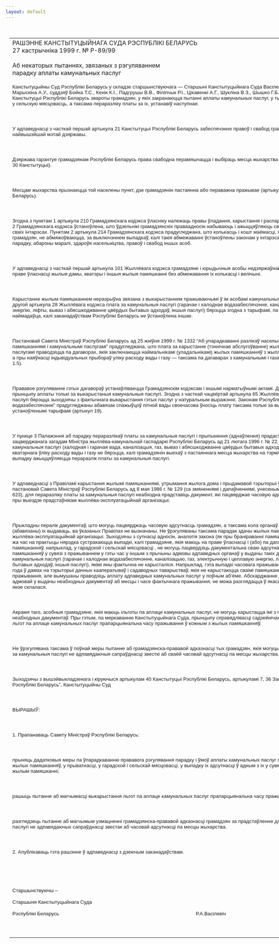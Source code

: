 ```yaml
---
layout: default
---
```


<div style="margin: 0px auto; width: 1000px;">

<div id="flag">

 

</div>

<div id="fixedWidth">

<div id="body">

<div id="columnSpanned">

<div id="content" style="margin: 10px">

<table>
<colgroup>
<col style="width: 100%" />
</colgroup>
<tbody>
<tr class="odd">
<td><div data-align="center" style="text-transform: uppercase;">
Рашэнне Канстытуцыйнага Суда Рэспублікі Беларусь
</div>
<div data-align="center">
27 кастрычніка 1999 г. № Р-89/99
</div>
<div data-align="left" style="width: 400px; margin-top: 20px; margin-bottom: 20px;">
Аб некаторых пытаннях, звязаных з рэгуляваннем парадку аплаты камунальных паслуг
</div>
<p><span style="font-size: 10pt; font-family: Arial"><span style="font-size: 10pt; font-family: Arial"> </span></span></p>
<p><span style="font-size: 10pt; font-family: Arial">Канстытуцыйны Суд Рэспублікі Беларусь у складзе старшынствуючага — Старшыні Канстытуцыйнага Суда Васілевіча Р.А., намесніка Старшыні — Марыскіна А.У., суддзяў Бойка Т.С., Кенік К.I., Падгрушы В.В., Філіпчык Р.I., Цікавенкі А.Г., Шукліна В.З., Шышко Г.Б., вывучыўшы на падставе артыкула 40 Канстытуцыі Рэспублікі Беларусь звароты грамадзян, у якіх закранаюцца пытанні аплаты камунальных паслуг, у тым ліку ў сувязі з выездам на пэўны час у сельскую мясцовасць, а таксама пераразліку платы за іх, устанавіў наступнае.</span></p>
<p><span style="font-size: 10pt; font-family: Arial"></span></p>
<p> </p>
<p><span style="font-size: 10pt; font-family: Arial">У адпаведнасці з часткай першай артыкула 21 Канстытуцыі Рэспублікі Беларусь забеспячэнне правоў і свабод грамадзян Рэспублікі Беларусь з’яўляецца найвышэйшай мэтай дзяржавы.</span></p>
<p><span style="font-size: 10pt; font-family: Arial"></span></p>
<p> </p>
<p><span style="font-size: 10pt; font-family: Arial">Дзяржава гарантуе грамадзянам Рэспублікі Беларусь права свабодна перамяшчацца і выбіраць месца жыхарства ў межах Рэспублікі Беларусь (артыкул 30 Канстытуцыі).</span></p>
<p><span style="font-size: 10pt; font-family: Arial"></span></p>
<p> </p>
<p><span style="font-size: 10pt; font-family: Arial">Месцам жыхарства прызнаецца той населены пункт, дзе грамадзянін пастаянна або пераважна пражывае (артыкул 19 Грамадзянскага кодэкса Рэспублікі Беларусь).</span></p>
<p><span style="font-size: 10pt; font-family: Arial"></span></p>
<p> </p>
<p><span style="font-size: 10pt; font-family: Arial">Згодна з пунктам 1 артыкула 210 Грамадзянскага кодэкса ўласніку належаць правы ўладання, карыстання і распараджэння сваёй маёмасцю. Артыкулам 2 Грамадзянскага кодэкса ўстаноўлена, што ўдзельнікі грамадзянскіх праваадносін набываюць і ажыццяўляюць свае грамадзянскія правы сваёй воляй і ў сваіх інтарэсах. Пунктам 2 артыкула 214 Грамадзянскага кодэкса прадугледжана, што колькасць і кошт маёмасці, якая знаходзіцца ва ўласнасці грамадзян, не абмяжоўваюцца, за выключэннем выпадкаў, калі такія абмежаванні ўстаноўлены законам у інтарэсах нацыянальнай бяспекі, грамадскага парадку, абароны маралі, здароўя насельніцтва, правоў і свабод іншых асоб.</span></p>
<p><span style="font-size: 10pt; font-family: Arial"></span></p>
<p> </p>
<p><span style="font-size: 10pt; font-family: Arial">У адпаведнасці з часткай першай артыкула 101 Жыллёвага кодэкса грамадзяне і юрыдычныя асобы недзяржаўнай формы ўласнасці могуць мець на праве ўласнасці жылыя дамы, кватэры і іншыя жылыя памяшканні без абмежавання іх колькасці і велічыні.</span></p>
<p><span style="font-size: 10pt; font-family: Arial"></span></p>
<p> </p>
<p><span style="font-size: 10pt; font-family: Arial">Карыстанне жылым памяшканнем неразрыўна звязана з выкарыстаннем пражываючымі ў ім асобамі камунальных паслуг. У адпаведнасці з часткай другой артыкула 28 Жыллёвага кодэкса плата за камунальныя паслугі (гарачае і халоднае водазабеспячэнне, каналізацыю, газ, электрычную і цеплавую энергію, ліфты, вываз і абясшкоджванне цвёрдых бытавых адходаў, іншыя паслугі) бярэцца згодна з тарыфамі, па якіх аплачвае гэтыя паслугі наймадаўца, калі заканадаўствам Рэспублікі Беларусь не ўстаноўлена іншае.</span></p>
<p><span style="font-size: 10pt; font-family: Arial"></span></p>
<p> </p>
<p><span style="font-size: 10pt; font-family: Arial">Пастановай Савета Міністраў Рэспублікі Беларусь ад 25 жніўня 1999 г. № 1332 “Аб упарадкаванні разлікаў насельніцтва за карыстанне жылымі памяшканнямі і камунальнымі паслугамі” прадугледжана, што плата за карыстанне (тэхнічнае абслугоўванне) жылымі памяшканнямі і камунальнымі паслугамі праводзіцца па дагаворах, якія заключаюцца наймальнікамі (уладальнікамі) жылых памяшканняў з жыллёва-эксплуатацыйнымі арганізацыямі, а пры наяўнасці індывідуальных прыбораў уліку расходу вады і газу — таксама па дагаварах з камунальнымі і газазабяспечваючымі арганізацыямі (пункт 1.5).</span></p>
<p><span style="font-size: 10pt; font-family: Arial"></span></p>
<p> </p>
<p><span style="font-size: 10pt; font-family: Arial">Прававое рэгуляванне гэтых дагавораў устанаўліваецца Грамадзянскім кодэксам і іншымі нарматыўнымі актамі. Дзеючае заканадаўства зыходзіць з прынцыпу аплаты толькі за выкарыстаныя камунальныя паслугі. Згодна з часткай чацвёртай артыкула 65 Жыллёвага кодэкса плата за камунальныя паслугі бярэцца зыходзячы з фактычнага выкарыстання гэтых паслуг у натуральным выражэнні. Законам Рэспублікі Беларусь “Аб пітным водазабеспячэнні” прадугледжаны абавязак спажыўцоў пітной вады своечасова ўносіць плату таксама толькі за выкарыстаную ваду ў адпаведнасці з устаноўленымі тарыфамі (артыкул 19).</span></p>
<p><span style="font-size: 10pt; font-family: Arial"></span></p>
<p> </p>
<p><span style="font-size: 10pt; font-family: Arial">У пункце 3 Палажэння аб парадку пераразлікаў платы за камунальныя паслугі і прыпынення (аднаўлення) прадастаўлення камунальных паслуг, зацверджанага загадам Міністра жыллёва-камунальнай гаспадаркі Рэспублікі Беларусь ад 21 лютага 1996 г. № 22, устаноўлена, што плата за камунальныя паслугі (халодная і гарачая вада, каналізацыя, газ, вываз і абясшкоджванне цвёрдых бытавых адходаў) у выпадку адсутнасці прыбораў кватэрнага ўліку расходу вады і газу не бярэцца, калі грамадзянін выехаў з пастаяннага месца жыхарства на тэрмін звыш дзесяці сутак запар. У гэтым выпадку ажыццяўляецца пераразлік платы за камунальныя паслугі.</span></p>
<p><span style="font-size: 10pt; font-family: Arial"></span></p>
<p> </p>
<p><span style="font-size: 10pt; font-family: Arial">У адпаведнасці з Правіламі карыстання жылымі памяшканнямі, утрымання жылога дома і прыдамавой тэрыторыі ў Рэспубліцы Беларусь, зацверджанымі пастановай Савета Міністраў Рэспублікі Беларусь ад 8 мая 1986 г. № 129 (са змяненнямі і дапаўненнямі, унесенымі пастановай ад 13 лістапада 1995 г. № 623), для пераразліку платы за камунальныя паслугі неабходна прадставіць дакумент, які пацвярджае часовую адсутнасць, або здаць жылое памяшканне пры выездзе прадстаўнікам жыллёва-эксплуатацыйнай арганізацыі.</span></p>
<p><span style="font-size: 10pt; font-family: Arial"></span></p>
<p> </p>
<p><span style="font-size: 10pt; font-family: Arial">Прыкладны пералік дакументаў, што могуць пацвярджаць часовую адсутнасць грамадзян, а таксама кола органаў і службовых асоб, якія маюць права (абавязаны) іх выдаваць, ва ўказаных Правілах не вызначаны. Не ўрэгуляваны таксама парадак здачы жылых памяшканняў пры выездзе прадстаўнікам жыллёва-эксплуатацыйнай арганізацыі. Зыходзячы з сутнасці адносін, аналогія закона (як пры браніраванні памяшканняў) тут не зусім прымальная. У той жа час на практыцы нярэдка сустракаюцца выпадкі, калі грамадзяне, якія маюць на праве ўласнасці і (або) па дагавору найму некалькі жылых памяшканняў, напрыклад, у гарадской і сельскай мясцовасці , не могуць пацвердзіць дакументальна сваю адсутнасць у адным з гэтых жылых памяшканняў у сувязі з пражываннем у гэты час у іншым з прычыны адмовы адпаведных органаў у выдачы такіх даведак і таму вымушаны аплачваць камунальныя паслугі (гарачае і халоднае водазабеспячэнне, каналізацыю, газ, электрычную і цеплавую энергію, ліфты, вываз і абясшкоджванне цвёрдых бытавых адходаў, іншыя паслугі), якімі яны фактычна не карысталіся. Напрыклад, гэта выпадкі часовага пражывання грамадзян у вяснова-летні перыяд года ў дамах на тэрыторыі дачных кааператываў і садаводчых таварыстваў, якія не карыстаюцца сваімі памяшканнямі па месцы пастаяннага пражывання, але вымушаны праводзіць аплату адпаведных камунальных паслуг у поўным аб’ёме. Абскарджанне дзеянняў сложбовых асоб у сувязі з адмовай у выдачы неабходных дакументаў аб месцы і часе фактычнага пражывання, не можа разглядацца ў якасці аптымальнага выхаду са становішча, якое склалася.</span></p>
<p><span style="font-size: 10pt; font-family: Arial"></span></p>
<p> </p>
<p><span style="font-size: 10pt; font-family: Arial">Акрамя таго, асобныя грамадзяне, якія маюць ільготы па аплаце камунальных паслуг, не могуць карыстацца імі з прычыны немагчымасці атрымання неабходных дакументаў. Пры гэтым, па меркаванню Канстытуцыйнага Суда, прынцыпу справядлівасці садзейнічала б рашэнне пытання аб выкарыстанні льгот па аплаце камунальных паслуг прапарцыянальна часу пражывання ў кожным з жылых памяшканняў.</span></p>
<p><span style="font-size: 10pt; font-family: Arial"></span></p>
<p> </p>
<p><span style="font-size: 10pt; font-family: Arial">Не ўрэгулявана таксама ў поўнай меры пытанне аб грамадзянска-прававой адказнасці тых грамадзян, якія могуць прадстаўляць для пераразліку платы за камунальныя паслугі не адпавядаючыя сапраўднасці звесткі аб сваёй часовай адсутнасці па месцы жыхарства.</span></p>
<p><span style="font-size: 10pt; font-family: Arial"></span></p>
<p> </p>
<p><span style="font-size: 10pt; font-family: Arial">Зыходзячы з вышэйвыкладзенага і кіруючыся артыкулам 40 Канстытуцыі Рэспублікі Беларусь, артыкуламі 7, 36 Закона “Аб Канстытуцыйным Судзе Рэспублікі Беларусь”, Канстытуцыйны Суд</span></p>
<p><span style="font-size: 10pt; font-family: Arial"></span></p>
<p> </p>
<p><span style="font-size: 10pt; font-family: Arial; mso-bidi-font-weight: bold">ВЫРАШЫЎ:</span><span style="font-size: 10pt; font-family: Arial"></span></p>
<p><span style="font-size: 10pt; font-family: Arial"></span></p>
<p> </p>
<p><span style="font-size: 10pt; font-family: Arial">1. Прапанаваць Савету Міністраў Рэспублікі Беларусь:</span></p>
<p><span style="font-size: 10pt; font-family: Arial"></span></p>
<p> </p>
<p><span style="font-size: 10pt; font-family: Arial">прыняць дадатковыя меры па ўпарадкаванню прававога рэгулявання парадку і ўмоў аплаты камунальных паслуг грамадзянамі, якія маюць некалькі жылых памяшканняў, у прыватнасці, у гарадской і сельскай мясцовасці, у выпадку іх адсутнасці ў адным з іх у сувязі з пражываннем у гэты час у іншым жылым памяшканні;</span></p>
<p><span style="font-size: 10pt; font-family: Arial"></span></p>
<p> </p>
<p><span style="font-size: 10pt; font-family: Arial">рашыць пытанне аб магчымасці выкарыстання льгот па аплаце камунальных паслуг прапарцыянальна часу пражывання ў кожным з памяшканняў;</span></p>
<p><span style="font-size: 10pt; font-family: Arial"></span></p>
<p> </p>
<p><span style="font-size: 10pt; font-family: Arial">разгледзець пытанне аб магчымым узмацненні грамадзянска-прававой адказнасці грамадзян за прадстаўленне для пераразліку платы за камунальныя паслугі не адпавядаючых сапраўднасці звестак аб часовай адсутнасці па месцы жыхарства.</span></p>
<p><span style="font-size: 10pt; font-family: Arial"></span></p>
<p> </p>
<p><span style="font-size: 10pt; font-family: Arial">2. Апублікаваць гэта рашэнне ў адпаведнасці з дзеючым заканадаўствам.</span></p>
<p><span style="font-size: 10pt; font-family: Arial"></span></p>
<p> </p>
<p><span style="font-size: 10pt; font-family: Arial"></span></p>
<p> </p>
<p><span style="font-size: 10pt; font-family: Arial">Старшынствуючы –</span></p>
<p><span style="font-size: 10pt; font-family: Arial">Старшыня Канстытуцыйнага Суда</span></p>
<p><span style="font-size: 10pt; font-family: Arial">Рэспублікі Беларусь <span style="mso-tab-count: 3">                           </span><span style="mso-tab-count: 2">                        </span><span style="mso-tab-count: 4">                                               </span>Р.А.Васілевіч</span></p>
<p> </p></td>
</tr>
</tbody>
</table>

</div>

<div class="terminator">

 

</div>

</div>

</div>

</div>

</div>

